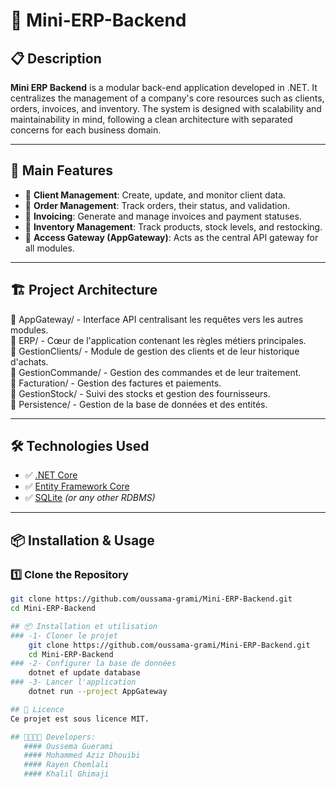 # 🏢 Mini-ERP-Backend

## 📋 Description  
**Mini ERP Backend** is a modular back-end application developed in .NET. It centralizes the management of a company's core resources such as clients, orders, invoices, and inventory. The system is designed with scalability and maintainability in mind, following a clean architecture with separated concerns for each business domain.

---

## 🚀 Main Features

- 🔹 **Client Management**: Create, update, and monitor client data.
- 🔹 **Order Management**: Track orders, their status, and validation.
- 🔹 **Invoicing**: Generate and manage invoices and payment statuses.
- 🔹 **Inventory Management**: Track products, stock levels, and restocking.
- 🔹 **Access Gateway (AppGateway)**: Acts as the central API gateway for all modules.

---

## 🏗️ Project Architecture
📂 AppGateway/ - Interface API centralisant les requêtes vers les autres modules.  
📂 ERP/ - Cœur de l'application contenant les règles métiers principales.  
📂 GestionClients/ - Module de gestion des clients et de leur historique d'achats.  
📂 GestionCommande/ - Gestion des commandes et de leur traitement.  
📂 Facturation/ - Gestion des factures et paiements.  
📂 GestionStock/ - Suivi des stocks et gestion des fournisseurs.  
📂 Persistence/ - Gestion de la base de données et des entités.  


---

## 🛠️ Technologies Used

- ✅ [.NET Core](https://dotnet.microsoft.com/)
- ✅ [Entity Framework Core](https://learn.microsoft.com/en-us/ef/core/)
- ✅ [SQLite](https://www.sqlite.org/index.html) *(or any other RDBMS)*

---

## 📦 Installation & Usage

### 1️⃣ Clone the Repository
```bash
git clone https://github.com/oussama-grami/Mini-ERP-Backend.git
cd Mini-ERP-Backend

## 📦 Installation et utilisation    
### -1- Cloner le projet   
    git clone https://github.com/oussama-grami/Mini-ERP-Backend.git
    cd Mini-ERP-Backend
### -2- Configurer la base de données   
    dotnet ef update database
### -3- Lancer l'application 
    dotnet run --project AppGateway

## 📜 Licence
Ce projet est sous licence MIT.

## 👨‍💻👩‍💻 Developers:
   #### Oussema Guerami
   #### Mohammed Aziz Dhouibi
   #### Rayen Chemlali
   #### Khalil Ghimaji
